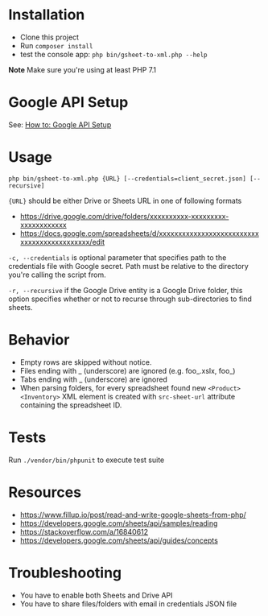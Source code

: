 # Installation
- Clone this project
- Run `composer install`
- test the console app: `php bin/gsheet-to-xml.php --help`

__Note__ Make sure you're using at least PHP 7.1

# Google API Setup

See: [How to: Google API Setup](https://github.com/forikal-uk/xml-authoring-library/blob/master/HowTo-GoogleAPISetup.md)


# Usage
`php bin/gsheet-to-xml.php {URL} [--credentials=client_secret.json] [--recursive]`

`{URL}` should be either Drive or Sheets URL in one of following formats
- https://drive.google.com/drive/folders/xxxxxxxxxx-xxxxxxxxx-xxxxxxxxxxxx
- https://docs.google.com/spreadsheets/d/xxxxxxxxxxxxxxxxxxxxxxxxxxxxxxxxxxxxxxxxxxxx/edit

`-c, --credentials` is optional parameter that specifies path to the credentials file with Google secret. Path
must be relative to the directory you're calling the script from.

`-r, --recursive` if the Google Drive entity is a Google Drive folder, this option specifies whether or not to recurse 
through sub-directories to find sheets.

# Behavior

- Empty rows are skipped without notice.
- Files ending with _ (underscore) are ignored (e.g. foo_.xslx, foo_)
- Tabs ending with _ (underscore) are ignored
- When parsing folders, for every spreadsheet found new `<Product><Inventory>` XML element is created with `src-sheet-url` attribute
containing the spreadsheet ID.

# Tests
Run `./vendor/bin/phpunit` to execute test suite

# Resources
- https://www.fillup.io/post/read-and-write-google-sheets-from-php/
- https://developers.google.com/sheets/api/samples/reading
- https://stackoverflow.com/a/16840612
- https://developers.google.com/sheets/api/guides/concepts

# Troubleshooting
- You have to enable both Sheets and Drive API
- You have to share files/folders with email in credentials JSON file

